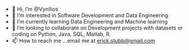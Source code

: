 - 👋 Hi, I’m @Vynllios
- 👀 I’m interested in Software Development and Data Engineering
- 🌱 I’m currently learning Data Engineering and Machine learning
- 💞️ I’m looking to collaborate on Development projects with datasets or coding on Python, Java, SQL, Matlab, R. 
- 📫 How to reach me ...email me at erick.stubb@gmail.com

<!---
Vynllios/Vynllios is a ✨ special ✨ repository because its `README.md` (this file) appears on your GitHub profile.
You can click the Preview link to take a look at your changes.
--->
